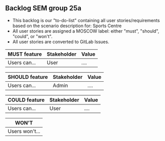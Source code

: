 ## Backlog SEM group 25a

* This backlog is our "to-do-list" containing all user stories/requirements based on the scenario description for: Sports Centre
* All user stories are assigned a MOSCOW label: either "must", "should", "could", or "won't".
* All user stories are converted to GitLab Issues.

| MUST feature | Stakeholder | Value | 
| --- | --- | --- |
| Users can... | User | .... | 



| SHOULD feature | Stakeholder | Value | 
| --- | --- | --- |
| Users can... | Admin |.... | 



| COULD feature | Stakeholder | Value | 
| --- | --- | --- |
| Users can... | User | .... | 



| WON'T | 
| --- | 
| Users won't... | 